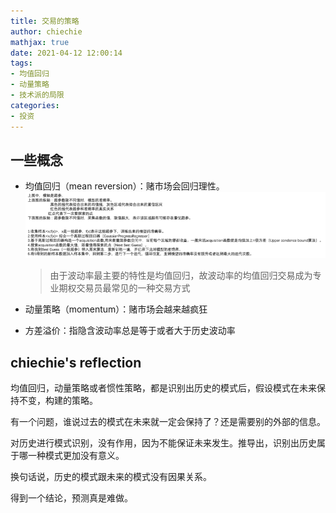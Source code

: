 ```yaml
---
title: 交易的策略
author: chiechie
mathjax: true
date: 2021-04-12 12:00:14
tags:
- 均值回归
- 动量策略
- 技术派的局限
categories:
- 投资
---
```


## 一些概念

- 均值回归（mean reversion）：赌市场会回归理性。
  ![均值回归](img.png) 

    > 由于波动率最主要的特性是均值回归，故波动率的均值回归交易成为专业期权交易员最常见的一种交易方式
- 动量策略（momentum）：赌市场会越来越疯狂
  

- 方差溢价：指隐含波动率总是等于或者大于历史波动率


## chiechie's reflection

均值回归，动量策略或者惯性策略，都是识别出历史的模式后，假设模式在未来保持不变，构建的策略。

有一个问题，谁说过去的模式在未来就一定会保持了？还是需要别的外部的信息。

对历史进行模式识别，没有作用，因为不能保证未来发生。推导出，识别出历史属于哪一种模式更加没有意义。

换句话说，历史的模式跟未来的模式没有因果关系。

得到一个结论，预测真是难做。
